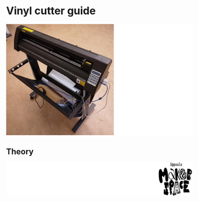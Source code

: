 # Vinyl cutter guide

![Our vinyl cutter](vevor_vinyl_cutter_isometric.png)

## Theory

![Uppsala Makerspace](2024_logo_Complex_Black_thumbnail.png)
